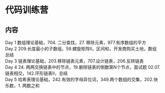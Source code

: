 # 代码训练营 

## 内容
Day 1 数组理论基础，704. 二分查找，27. 移除元素，977.有序数组的平方  
Day 2 209.长度最小的子数组，59.螺旋矩阵II，区间和，开发商购买土地，数组总结  
Day 3 链表理论基础，203.移除链表元素，707.设计链表，206.反转链表  
Day 4 24. 两两交换链表中的节点，19.删除链表的倒数第N个节点，面试题 02.07. 链表相交，142.环形链表II，总结  
Day 5 哈希表理论基础，242.有效的字母异位词，349.两个数组的交集，202.快乐数，1. 两数之和  
